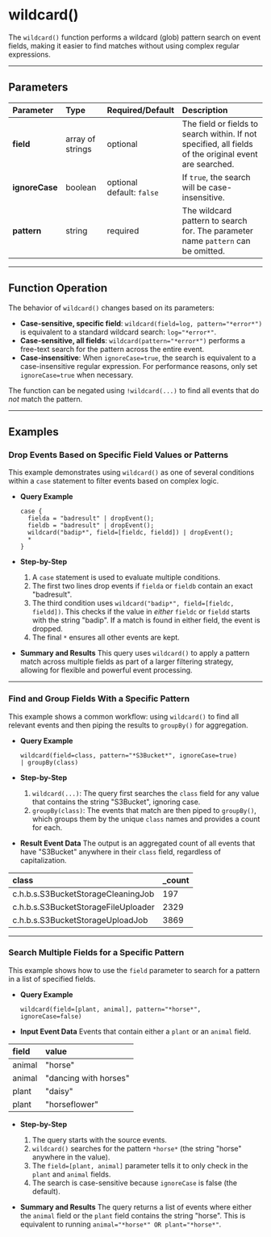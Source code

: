 # wildcard()

The `wildcard()` function performs a wildcard (glob) pattern search on event fields, making it easier to find matches without using complex regular expressions.

***

## Parameters

| Parameter | Type | Required/Default | Description |
| :--- | :--- | :--- | :--- |
| **field** | array of strings | optional | The field or fields to search within. If not specified, all fields of the original event are searched. |
| **ignoreCase**| boolean | optional <br> default: `false` | If `true`, the search will be case-insensitive. |
| **pattern** | string | required | The wildcard pattern to search for. The parameter name `pattern` can be omitted. |

***

## Function Operation

The behavior of `wildcard()` changes based on its parameters:
* **Case-sensitive, specific field**: `wildcard(field=log, pattern="*error*")` is equivalent to a standard wildcard search: `log="*error*"`.
* **Case-sensitive, all fields**: `wildcard(pattern="*error*")` performs a free-text search for the pattern across the entire event.
* **Case-insensitive**: When `ignoreCase=true`, the search is equivalent to a case-insensitive regular expression. For performance reasons, only set `ignoreCase=true` when necessary.

The function can be negated using `!wildcard(...)` to find all events that do *not* match the pattern.

***

## Examples

### Drop Events Based on Specific Field Values or Patterns

This example demonstrates using `wildcard()` as one of several conditions within a `case` statement to filter events based on complex logic.

* **Query Example**
    ```
    case {
      fielda = "badresult" | dropEvent();
      fieldb = "badresult" | dropEvent();
      wildcard("badip*", field=[fieldc, fieldd]) | dropEvent();
      *
    }
    ```

* **Step-by-Step**
    1.  A `case` statement is used to evaluate multiple conditions.
    2.  The first two lines drop events if `fielda` or `fieldb` contain an exact "badresult".
    3.  The third condition uses `wildcard("badip*", field=[fieldc, fieldd])`. This checks if the value in *either* `fieldc` or `fieldd` starts with the string "badip". If a match is found in either field, the event is dropped.
    4.  The final `*` ensures all other events are kept.

* **Summary and Results**
    This query uses `wildcard()` to apply a pattern match across multiple fields as part of a larger filtering strategy, allowing for flexible and powerful event processing.

---

### Find and Group Fields With a Specific Pattern

This example shows a common workflow: using `wildcard()` to find all relevant events and then piping the results to `groupBy()` for aggregation.

* **Query Example**
    ```
    wildcard(field=class, pattern="*S3Bucket*", ignoreCase=true)
    | groupBy(class)
    ```

* **Step-by-Step**
    1.  `wildcard(...)`: The query first searches the `class` field for any value that contains the string "S3Bucket", ignoring case.
    2.  `groupBy(class)`: The events that match are then piped to `groupBy()`, which groups them by the unique `class` names and provides a count for each.

* **Result Event Data**
    The output is an aggregated count of all events that have "S3Bucket" anywhere in their `class` field, regardless of capitalization.

| class | _count |
| :--- | :--- |
| c.h.b.s.S3BucketStorageCleaningJob| 197 |
| c.h.b.s.S3BucketStorageFileUploader| 2329 |
| c.h.b.s.S3BucketStorageUploadJob | 3869 |

---

### Search Multiple Fields for a Specific Pattern

This example shows how to use the `field` parameter to search for a pattern in a list of specified fields.

* **Query Example**
    ```
    wildcard(field=[plant, animal], pattern="*horse*", ignoreCase=false)
    ```
* **Input Event Data**
    Events that contain either a `plant` or an `animal` field.

| field | value |
| :--- | :--- |
| animal | "horse" |
| animal | "dancing with horses" |
| plant | "daisy" |
| plant | "horseflower" |

* **Step-by-Step**
    1.  The query starts with the source events.
    2.  `wildcard()` searches for the pattern `*horse*` (the string "horse" anywhere in the value).
    3.  The `field=[plant, animal]` parameter tells it to only check in the `plant` and `animal` fields.
    4.  The search is case-sensitive because `ignoreCase` is false (the default).

* **Summary and Results**
    The query returns a list of events where either the `animal` field or the `plant` field contains the string "horse". This is equivalent to running `animal="*horse*" OR plant="*horse*"`.